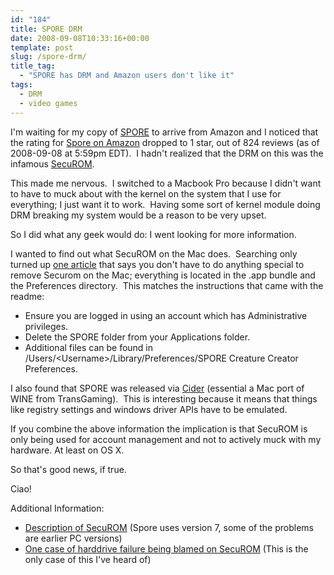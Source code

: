 ```yaml
---
id: "184"
title: SPORE DRM
date: 2008-09-08T10:33:16+00:00
template: post
slug: /spore-drm/
title_tag:
  - "SPORE has DRM and Amazon users don't like it"
tags:
  - DRM
  - video games
---
```


I'm waiting for my copy of [SPORE](http://www.spore.com/) to arrive from
Amazon and I noticed that the rating for
<a href="https://amzn.to/2ILbGCh">Spore on Amazon</a> dropped to 1 star, out
of 824 reviews (as of 2008-09-08 at 5:59pm EDT).  I hadn't realized that the
DRM on this was the infamous [SecuROM](http://en.wikipedia.org/wiki/SecuROM).

This made me nervous.  I switched to a Macbook Pro because I didn't want to
have to muck about with the kernel on the system that I use for everything; I
just want it to work.  Having some sort of kernel module doing DRM breaking my
system would be a reason to be very upset.<!-- more -->

So I did what any geek would do: I went looking for more information.

I wanted to find out what SecuROM on the Mac does.  Searching only turned up
[one article](http://securom.mustbedestroyed.org/phorum/viewtopic.php?f=8&t=84&p=701)
that says you don't have to do anything special to remove Securom on the Mac;
everything is located in the .app bundle and the Preferences directory.  This
matches the instructions that came with the readme:

-   Ensure you are logged in using an account which has Administrative
    privileges.
-   Delete the SPORE folder from your Applications folder.
-   Additional files can be found in
    /Users/&lt;Username&gt;/Library/Preferences/SPORE Creature Creator
    Preferences.

I also found that SPORE was released via
[Cider](http://www.transgaming.com/products/cider/) (essential a Mac port of
WINE from TransGaming).  This is interesting because it means that things like
registry settings and windows driver APIs have to be emulated.

If you combine the above information the implication is that SecuROM is only
being used for account management and not to actively muck with my hardware.
At least on OS X.

So that's good news, if true.

Ciao!

Additional Information:

-   [Description of SecuROM](http://reclaimyourgame.com/index.php?option=com_content&view=article&id=52&Itemid=13)
    (Spore uses version 7, some of the problems are earlier PC versions)
-   [One case of harddrive failure being blamed on SecuROM](http://forums.ea.com/mboards/thread.jspa?threadID=378657&tstart=0&start=251)
    (This is the only case of this I've heard of)

